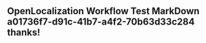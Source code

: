 <properties
ms.topic="hero-topic"
ms.test1="hero-topic"
ms.test2="test"/>

## OpenLocalization Workflow Test MarkDown a01736f7-d91c-41b7-a4f2-70b63d33c284 thanks!
